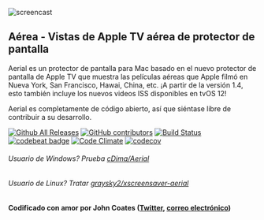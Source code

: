 ![screencast](https://cloud.githubusercontent.com/assets/499192/10754100/c0e1cc4c-7c95-11e5-9d3b-842d3acc2fd5.gif)

## Aérea - Vistas de Apple TV aérea de protector de pantalla
Aerial es un protector de pantalla para Mac basado en el nuevo protector de pantalla de Apple TV que muestra las películas aéreas que Apple filmó en Nueva York, San Francisco, Hawai, China, etc. ¡A partir de la versión 1.4, esto también incluye los nuevos videos ISS disponibles en tvOS 12!

Aerial es completamente de código abierto, así que siéntase libre de contribuir a su desarrollo.

[![Github All Releases](https://img.shields.io/github/downloads/johncoates/aerial/total.svg?maxAge=86400)]()
[![GitHub contributors](https://img.shields.io/github/contributors/johncoates/aerial.svg?maxAge=2592000)]()
[![Build Status](https://travis-ci.org/JohnCoates/Aerial.svg?branch=master)](https://travis-ci.org/JohnCoates/Aerial)
[![codebeat badge](https://codebeat.co/badges/cefd1672-5501-4b79-8d08-c2121cdbc9ed)](https://codebeat.co/projects/github-com-johncoates-aerial-e1c8873e-7a9f-4c74-9e50-0380add2478a)
[![Code Climate](https://codeclimate.com/github/JohnCoates/Aerial/badges/gpa.svg)](https://codeclimate.com/github/JohnCoates/Aerial)
[![codecov](https://codecov.io/gh/JohnCoates/Aerial/branch/master/graph/badge.svg)](https://codecov.io/gh/JohnCoates/Aerial)

###### Usuario de Windows? Prueba [cDima/Aerial](https://github.com/cDima/Aerial/)
###### Usuario de Linux? Tratar [graysky2/xscreensaver-aerial](https://github.com/graysky2/xscreensaver-aerial/)

#### Codificado con amor por John Coates ([Twitter](https://twitter.com/JohnCoatesDev), [correo electrónico](mailto:john@johncoates.me))
